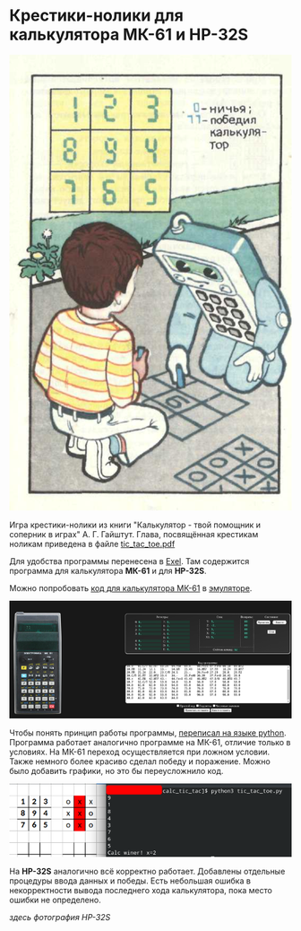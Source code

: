 # Крестики-нолики для калькулятора __МК-61__ и __HP-32S__

![tic_tac_toe](images/0001.png)

Игра крестики-нолики из книги "Калькулятор - твой помощник и соперник в играх" А. Г. Гайштут.  Глава, посвящённая крестикам ноликам приведена в файле [tic_tac_toe.pdf][pdf]

Для удобства программы перенесена в [Exel][exel]. Там содержится программа для калькулятора __МК-61__ и для __HP-32S__.

Можно попробовать [код для калькулятора МК-61][calc61] в [эмуляторе][emul61]. 

![Emulator](images/0004.png)

Чтобы понять принцип работы программы, [переписал на языке python][python]. Программа работает аналогично программе на МК-61, отличие только в условиях. На МК-61 переход осуществляется при ложном условии. Также немного более красиво сделал победу и поражение. Можно было добавить графики, но это бы переусложнило код.

![Python game](images/0005.png)

На __HP-32S__ аналогично всё корректно работает. Добавлены отдельные процедуры ввода данных и победы. Есть небольшая ошибка в некорректности вывода последнего хода калькулятора, пока место ошибки не определено.

*здесь фотография HP-32S*

   [pdf]: <files/tic_tac_toe.pdf>
   [exel]: <files/tic_tak_toe_programs.xlsx>
   [calc61]: <mk61_emu.txt>
   [emul61]: <https://pmk.arbinada.com/mk61emuweb.html>
   [python]: <tic_tac_toe.py>
